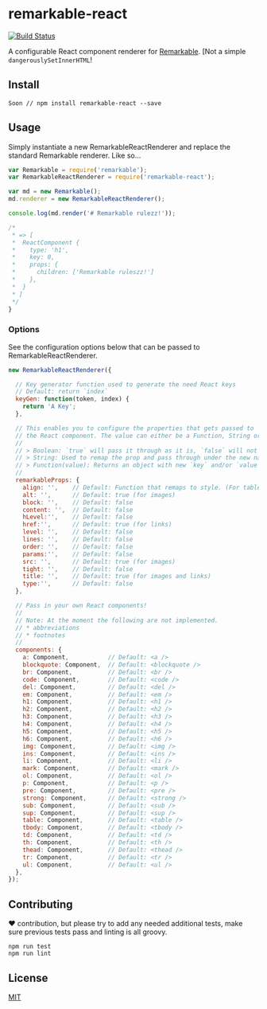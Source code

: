 # remarkable-react

[![Build Status](https://travis-ci.org/HHogg/remarkable-react.svg?branch=master)](https://travis-ci.org/HHogg/remarkable-react)

A configurable React component renderer for [Remarkable](https://github.com/jonschlinkert/remarkable). [Not a simple `dangerouslySetInnerHTML`!


## Install

```
Soon // npm install remarkable-react --save
```


## Usage

Simply instantiate a new RemarkableReactRenderer and replace the standard Remarkable renderer. Like so...

```js
var Remarkable = require('remarkable');
var RemarkableReactRenderer = require('remarkable-react');

var md = new Remarkable();
md.renderer = new RemarkableReactRenderer();

console.log(md.render('# Remarkable rulezz!'));

/*
 * => [
 *  ReactComponent {
 *    type: 'h1',
 *    key: 0,
 *    props: {
 *      children: ['Remarkable ruleszz!']
 *    },
 *  }
 * ]
 */
}
```

### Options

See the configuration options below that can be passed to RemarkableReactRenderer. 

```js
new RemarkableReactRenderer({

  // Key generator function used to generate the need React keys
  // Default: return `index`
  keyGen: function(token, index) {
    return 'A Key';
  },

  // This enables you to configure the properties that gets passed to 
  // the React component. The value can either be a Function, String or Boolean.
  // 
  // > Boolean: `true` will pass it through as it is, `false` will not pass it.
  // > String: Used to remap the prop and pass through under the new name.
  // > Function(value): Returns an object with new `key` and/or `value`.
  // 
  remarkableProps: {
    align: '',    // Default: Function that remaps to style. (For tables)
    alt: '',      // Default: true (for images)
    block: '',    // Default: false
    content: '',  // Default: false
    hLevel:'',    // Default: false
    href:'',      // Default: true (for links)
    level: '',    // Default: false
    lines: '',    // Default: false
    order: '',    // Default: false
    params:'',    // Default: false
    src: '',      // Default: true (for images)
    tight: '',    // Default: false
    title: '',    // Default: true (for images and links)
    type:'',      // Default: false
  },

  // Pass in your own React components!
  // 
  // Note: At the moment the following are not implemented. 
  // * abbreviations
  // * footnotes
  // 
  components: {
    a: Component,           // Default: <a />
    blockquote: Component,  // Default: <blockquote />
    br: Component,          // Default: <br />
    code: Component,        // Default: <code />
    del: Component,         // Default: <del />
    em: Component,          // Default: <em />
    h1: Component,          // Default: <h1 />
    h2: Component,          // Default: <h2 />
    h3: Component,          // Default: <h3 />
    h4: Component,          // Default: <h4 />
    h5: Component,          // Default: <h5 />
    h6: Component,          // Default: <h6 />
    img: Component,         // Default: <img />
    ins: Component,         // Default: <ins />
    li: Component,          // Default: <li />
    mark: Component,        // Default: <mark />
    ol: Component,          // Default: <ol />
    p: Component,           // Default: <p />
    pre: Component,         // Default: <pre />
    strong: Component,      // Default: <strong />
    sub: Component,         // Default: <sub />
    sup: Component,         // Default: <sup />
    table: Component,       // Default: <table />
    tbody: Component,       // Default: <tbody />
    td: Component,          // Default: <td />
    th: Component,          // Default: <th />
    thead: Component,       // Default: <thead />
    tr: Component,          // Default: <tr />
    ul: Component,          // Default: <ul />
  },
});
```

## Contributing

:heart: contribution, but please try to add any needed additional tests, make sure previous tests pass and linting is all groovy. 

```
npm run test
npm run lint
```

## License

[MIT]('./LICENSE')
